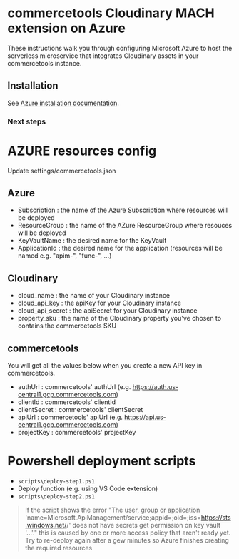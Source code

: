 # commercetools Cloudinary MACH extension on Azure

These instructions walk you through configuring Microsoft Azure to host the serverless microservice that integrates Cloudinary assets in your commercetools instance.

## Installation
See [Azure installation documentation](https://cloudinary.com/documentation/commercetools_installation#microsoft_azure).

### Next steps

# AZURE resources config

Update settings/commercetools.json

## Azure
* Subscription : the name of the Azure Subscription where resources will be deployed
* ResourceGroup : the name of the AZure ResourceGroup where resouces will be deployed
* KeyVaultName : the desired name for the KeyVault
* ApplicationId : the desired name for the application (resources will be named e.g. "apim-<applicationId>", "func-<applicationId>", ...)

## Cloudinary

* cloud_name : the name of your Cloudinary instance
* cloud_api_key : the apiKey for your Cloudinary instance
* cloud_api_secret : the apiSecret for your Cloudinary instance
* property_sku : the name of the Cloudinary property you've chosen to contains the commercetools SKU

## commercetools

You will get all the values below when you create a new API key in commercetools.

* authUrl : commercetools' authUrl (e.g. https://auth.us-central1.gcp.commercetools.com)
* clientId : commercetools' clientId
* clientSecret : commercetools' clientSecret
* apiUrl : commercetools' apiUrl (e.g. https://api.us-central1.gcp.commercetools.com)
* projectKey :  commercetools' projectKey

# Powershell deployment scripts

* `scripts\deploy-step1.ps1`
* Deploy function (e.g. using VS Code extension)
* `scripts\deploy-step2.ps1`

> If the script shows the error "The user, group or application 'name=Microsoft.ApiManagement/service;appid=<guid>;oid=<guid>;iss=https://sts.windows.net/<guid>/' does not have secrets get permission on key vault '...'." this is caused by one or more access policy that aren't ready yet.
> Try to re-deploy again after a gew minutes so Azure finishes creating the required resources

